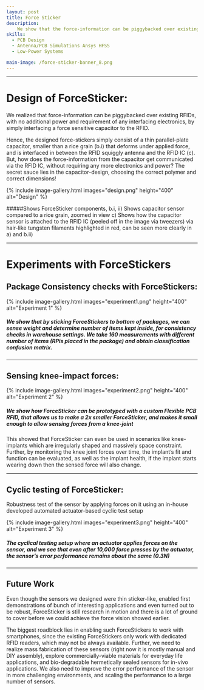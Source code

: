 ```yaml
---
layout: post
title: Force Sticker 
description:  
    We show that the force-information can be piggybacked over existing RFIDs, with no additional power and requirement of any interfacing electronics, by simply interfacing a force sensitive capacitor to the RFID. Hence, the designed force-stickers consist of a thin parallel-plate capacitor, smaller than a rice grain that deforms under applied force, and is interfaced in between the RFID squiggly antenna and the RFID IC. But, how does the force-information from the capacitor get communicated via the RFID IC, without requiring any more electronics and power? The secret sauce lies in the capacitor-design, choosing the correct polymer and correct dimensions! 
skills: 
  - PCB Design
  - Antenna/PCB Simulations Ansys HFSS
  - Low-Power Systems 

main-image: /force-sticker-banner_8.png
---
```


---

# Design of ForceSticker:

We realized that force-information can be piggybacked over existing RFIDs, with no additional power and requirement of any interfacing electronics, by simply interfacing a force sensitive capacitor to the RFID.

Hence, the designed force-stickers simply consist of a thin parallel-plate capacitor, smaller than a rice grain (b.i) that deforms under applied force, and is interfaced in between the RFID squiggly antenna and the RFID IC (c). But, how does the force-information from the capacitor get communicated via the RFID IC, without requiring any more electronics and power? The secret sauce lies in the capacitor-design, choosing the correct polymer and correct dimensions!

{% include image-gallery.html images="design.png" height="400" alt="Design" %}

#####Shows ForceSticker components, b.i, ii) Shows capacitor sensor compared to a rice grain, zoomed in view c) Shows how the capacitor sensor is attached to the RFID IC (peeled off in the image via tweezers) via hair-like tungsten filaments highlighted in red, can be seen more clearly in a) and b.ii)

---
# Experiments with ForceStickers 

## Package Consistency checks with ForceStickers:
{% include image-gallery.html images="experiment1.png" height="400" alt="Experiment 1" %}

##### We show that by sticking ForceStickers to bottom of packages, we can sense weight and determine number of items kept inside, for consistency checks in warehouse settings. We take 160 measurements with different number of items (RPis placed in the package) and obtain classification confusion matrix.

---
## Sensing knee-impact forces:
{% include image-gallery.html images="experiment2.png" height="400" alt="Experiment 2" %}

##### We show how ForceSticker can be prototyped with a custom Flexible PCB RFID, that allows us to make a 2x smaller ForceSticker, and makes it small enough to allow sensing forces from a knee-joint

This showed that ForceSticker can even be used in scenarios like knee-implants which are irregularly shaped and massively space constraint. Further, by monitoring the knee joint forces over time, the implant’s fit and function can be evaluated, as well as the implant health, if the implant starts wearing down then the sensed force will also change.

---

## Cyclic testing of ForceSticker:

Robustness test of the sensor by applying forces on it using an in-house developed automated actuator-based cyclic test setup

{% include image-gallery.html images="experiment3.png" height="400" alt="Experiment 3" %}

##### The cyclical testing setup where an actuator applies forces on the sensor, and we see that even after 10,000 force presses by the actuator, the sensor’s error performance remains about the same (0.3N)

---
## Future Work

Even though the sensors we designed were thin sticker-like, enabled first demonstrations of bunch of interesting applications and even turned out to be robust, ForceSticker is still research in motion and there is a lot of ground to cover before we could achieve the force vision showed earlier.

The biggest roadblock lies in enabling such ForceStickers to work with smartphones, since the existing ForceStickers only work with dedicated RFID readers, which may not be always available. Further, we need to realize mass fabrication of these sensors (right now it is mostly manual and DIY assembly), explore commercially-viable materials for everyday life applications, and bio-degradable hermetically sealed sensors for in-vivo applications. We also need to improve the error performance of the sensor in more challenging environments, and scaling the performance to a large number of sensors.

